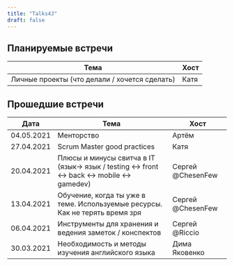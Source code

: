 ```yaml
---
title: "Talks4J"
draft: false
---
```


## Планируемые встречи

| Тема       | Хост |
|------------|---------|
| Личные проекты (что делали / хочется сделать) | Катя |


## Прошедшие встречи

| Дата       | Тема       | Хост |
|------------|------------|---------|
| 04.05.2021 | Менторство | Артём |
| 27.04.2021 | Scrum Master good practices | Катя |
| 20.04.2021 | Плюсы и минусы свитча в IT (язык-> язык / testing <-> front <-> back <-> mobile <-> gamedev) | Сергей @ChesenFew |
| 13.04.2021 | Обучение, когда ты уже в теме. Используемые ресурсы. Как не терять время зря | Сергей @ChesenFew |
| 06.04.2021 | Инструменты для хранения и ведения заметок / конспектов | Сергей @Riccio |
| 30.03.2021 | Необходимость и методы изучения английского языка | Дима Яковенко |